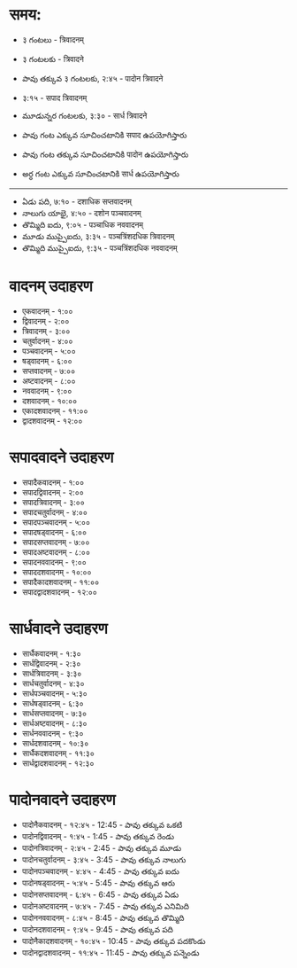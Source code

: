 # समय:
- ३  గంటలు - त्रिवादनम् 
- ३  గంటలకు - त्रिवादने 
- పావు తక్కువ ३ గంటలకు, २:४५ - पादोन त्रिवादने 
- ३:१५ - सपाद त्रिवादनम् 
- మూడున్నర గంటలకు, ३:३० - सार्ध त्रिवादने 

- పావు గంట ఎక్కువ సూచించటానికి सपाद ఉపయోగిస్తారు
- పావు గంట తక్కువ సూచించటానికి पादोन ఉపయోగిస్తారు
- అర్ధ గంట ఎక్కువ సూచించటానికి सार्ध ఉపయోగిస్తారు 
--------------- 

- ఏడు పది, ७:१० - दशाधिक सप्तवादनम् 
- నాలుగు యాభై, ४:५० - दशोन पञ्चवादनम् 
- తొమ్మిది ఐదు, ९:०५ - पञ्चाधिक नववादनम् 
- మూడు ముప్పైఐదు, ३:३५ - पञ्चत्रिंशदधिक त्रिवादनम् 
- తొమ్మిది ముప్పైఐదు, ९:३५ -  पञ्चत्रिंशदधिक नववादनम् 

# वादनम् उदाहरण 

- एकवादनम् - १:०० 
- द्विवादनम् - २:०० 
- त्रिवादनम् - ३:०० 
- चतुर्वादनम् - ४:०० 
- पञ्चवादनम् - ५:०० 
- षड्वादनम् - ६:०० 
- सप्तवादनम् - ७:०० 
- अष्टवादनम् - ८:०० 
- नववादनम् - ९:०० 
- दशवादनम् - १०:०० 
- एकादशवादनम् - ११:०० 
- द्वादशवादनम् - १२:०० 

# सपादवादने उदाहरण 

- सपादैकवादनम् - १:०० 
- सपादद्विवादनम् - २:०० 
- सपादत्रिवादनम् - ३:०० 
- सपादचतुर्वादनम् - ४:०० 
- सपादपञ्चवादनम् - ५:०० 
- सपादषड्वादनम् - ६:०० 
- सपादसप्तवादनम् - ७:०० 
- सपादअष्टवादनम् - ८:०० 
- सपादनववादनम् - ९:०० 
- सपाददशवादनम् - १०:०० 
- सपादैकादशवादनम् - ११:०० 
- सपादद्वादशवादनम् - १२:०० 

# सार्धवादने उदाहरण 

- सार्धैकवादनम्  - १:३० 
- सार्धद्विवादनम् - २:३० 
- सार्धत्रिवादनम् - ३:३० 
- सार्धचतुर्वादनम् - ४:३० 
- सार्धपञ्चवादनम् - ५:३० 
- सार्धषड्वादनम् - ६:३० 
- सार्धसप्तवादनम् - ७:३० 
- सार्धअष्टवादनम् - ८:३० 
- सार्धनववादनम् - ९:३० 
- सार्धदशवादनम् - १०:३० 
- सार्धैकदशवादनम् - ११:३० 
- सार्धद्वादशवादनम् - १२:३० 

# पादोनवादने उदाहरण 
- पादोनैकवादनम्  - १२:४५ - 12:45 - పావు తక్కువ ఒకటి 
- पादोनद्विवादनम् - १:४५ - 1:45 - పావు తక్కువ రెండు 
- पादोनत्रिवादनम् - २:४५ - 2:45 - పావు తక్కువ మూడు 
- पादोनचतुर्वादनम् - ३:४५ - 3:45 - పావు తక్కువ నాలుగు 
- पादोनपञ्चवादनम् - ४:४५ - 4:45 - పావు తక్కువ ఐదు 
- पादोनषड्वादनम् - ५:४५ - 5:45 - పావు తక్కువ ఆరు 
- पादोनसप्तवादनम् - ६:४५ - 6:45 - పావు తక్కువ ఏడు 
- पादोनअष्टवादनम् - ७:४५ - 7:45 - పావు తక్కువ ఎనిమిది 
- पादोननववादनम् - ८:४५ - 8:45 - పావు తక్కువ తొమ్మిది 
- पादोनदशवादनम् - ९:४५ - 9:45 - పావు తక్కువ పది 
- पादोनैकादशवादनम् - १०:४५ - 10:45 - పావు తక్కువ పదకొండు 
- पादोनद्वादशवादनम्  - ११:४५ - 11:45 - పావు తక్కువ పన్నెండు 







